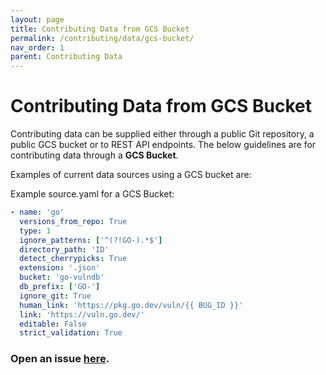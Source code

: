 ```yaml
---
layout: page
title: Contributing Data from GCS Bucket
permalink: /contributing/data/gcs-bucket/
nav_order: 1
parent: Contributing Data
---
```

# Contributing Data from GCS Bucket

Contributing data can be supplied either through a public Git repository, a public GCS bucket or to REST API endpoints. The below guidelines are for contributing data through a **GCS Bucket**.

Examples of current data sources using a GCS bucket are:

Example source.yaml for a GCS Bucket:

```yaml
- name: 'go'
  versions_from_repo: True
  type: 1
  ignore_patterns: ['^(?!GO-).*$']
  directory_path: 'ID'
  detect_cherrypicks: True
  extension: '.json'
  bucket: 'go-vulndb'
  db_prefix: ['GO-']
  ignore_git: True
  human_link: 'https://pkg.go.dev/vuln/{{ BUG_ID }}'
  link: 'https://vuln.go.dev/'
  editable: False
  strict_validation: True
```



### Open an issue [here](https://github.com/google/osv.dev/issues).
